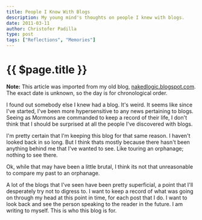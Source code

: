 ```yaml
---
title: People I Know With Blogs
description: My young mind's thoughts on people I knew with blogs.
date: 2011-03-11
author: Christofer Padilla
type: post
tags: ["Reflections", "Memories"]
---
```


# {{ $page.title }}

<div class="info"><b>Note:</b> This article was imported from my old blog, <a href="http://nakedlogic.blogspot.com/2011/03/people-i-know-with-blogs.html">nakedlogic.blogspot.com</a>. The exact date is unknown, so the day is for chronological order.</div>

I found out somebody else I knew had a blog. It's weird. It seems like since I've started, I've been more hypersensitive to any news pertaining to blogs. Seeing as Mormons are commanded to keep a record of their life, I don't think that I should be surprised at all the people I've discovered with blogs.

I'm pretty certain that I'm keeping this blog for that same reason. I haven't looked back in so long. But I think thats mostly because there hasn't been anything behind me that I've wanted to see. Like touring an orphanage; nothing to see there.

Ok, while that may have been a little brutal, I think its not that unreasonable to compare my past to an orphanage.

A lot of the blogs that I've seen have been pretty superficial, a point that I'll desperately try not to digress to. I want to keep a record of what was going on through my head at this point in time, for each post that I do. I want to look back and see the person speaking to the reader in the future. I am writing to myself.  This is who this blog is for.

<TagLinks />

<Comments />
